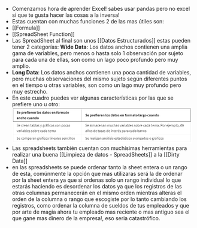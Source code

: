 - Comenzamos hora de aprender Excel! sabes usar pandas pero no excel si que te gusta hacer las cosas a la inversa!
- Estas cuentan con muchas funciones 2 de las mas útiles son:
- [[Formula]]
- [[SpreadSheet Function]]
- Las SpreadSheet al final son unos [[Datos Estructurados]] estas pueden tener 2 categorías:
  **Wide Data**: Los datos anchos contienen una amplia gama de variables, pero menos o hasta solo 1 observación por sujeto para cada una de ellas, son como un lago poco profundo pero muy amplio.
- **Long Data**: Los datos anchos contienen una poca cantidad de variables, pero muchas observaciones del mismo sujeto según diferentes puntos en el tiempo u otras variables, son como un lago muy profundo pero muy estrecho.
- En este cuadro puedes ver algunas características por las que se prefiere uno u otro:
  ![image.png](../assets/image_1688672820882_0.png)
- Las spreadsheets también cuentan con muchísimas herramientas para realizar una buena [[Limpieza de datos - SpreadSheets]] a la [[Dirty Data]]
- en las spreadsheets se puede ordenar tanto la sheet entera o un rango de esta, comúnmente la opción que mas utilizaras será la de ordenar por la sheet entera ya que si ordenas solo un rango individual lo que estarás haciendo es desordenar los datos ya que los registros de las otras columnas permanecerán en el mismo orden mientras alteras el orden de la columna o rango que escogiste por lo tanto cambiando los registros, como ordenar la columna de sueldos de tus empleados y que por arte de magia ahora tu empleado mas reciente o mas antiguo sea el que gane mas dinero de la empresa!, eso seria catastrófico.